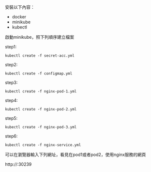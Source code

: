 安裝以下內容：
*   docker
*   minikube
*   kubectl


啟動minikube，照下列順序建立檔案


step1:
    
    kubectl create -f secret-acc.yml
step2:
    
    kubectl create -f configmap.yml
step3:
    
    kubectl create -f nginx-pod-1.yml
step4:
    
    kubectl create -f nginx-pod-2.yml
step5:
    
    kubectl create -f nginx-pod-3.yml
step6:
    
    kubectl create -f nginx-service.yml


可以在瀏覽器輸入下列網址，看見在pod1或者pod2，使用nginx服務的網頁

http://<minikubeip>:30239
